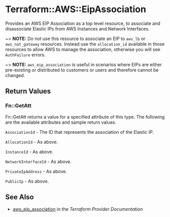 # Terraform::AWS::EipAssociation

Provides an AWS EIP Association as a top level resource, to associate and
disassociate Elastic IPs from AWS Instances and Network Interfaces.

~> **NOTE:** Do not use this resource to associate an EIP to `aws_lb` or `aws_nat_gateway` resources. Instead use the `allocation_id` available in those resources to allow AWS to manage the association, otherwise you will see `AuthFailure` errors.

~> **NOTE:** `aws_eip_association` is useful in scenarios where EIPs are either
pre-existing or distributed to customers or users and therefore cannot be changed.

## Return Values

### Fn::GetAtt

Fn::GetAtt returns a value for a specified attribute of this type. The following are the available attributes and sample return values.

`AssociationId` - The ID that represents the association of the Elastic IP.

`AllocationId` - As above.

`InstanceId` - As above.

`NetworkInterfaceId` - As above.

`PrivateIpAddress` - As above.

`PublicIp` - As above.

## See Also

* [aws_eip_association](https://www.terraform.io/docs/providers/aws/r/eip_association.html) in the _Terraform Provider Documentation_